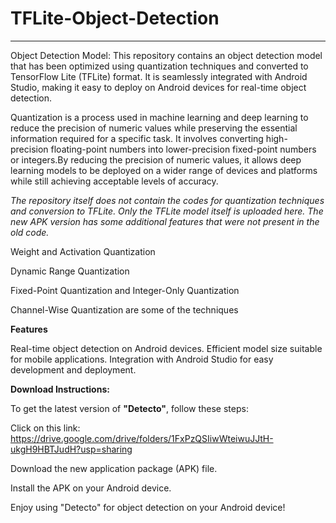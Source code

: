 # TFLite-Object-Detection
---------------------------------------

Object Detection Model: This repository contains an object detection model that has been optimized using quantization techniques and converted to TensorFlow Lite (TFLite) format. It is seamlessly integrated with Android Studio, making it easy to deploy on Android devices for real-time object detection.

Quantization is a process used in machine learning and deep learning to reduce the precision of numeric values while preserving the essential information required for a specific task. It involves converting high-precision floating-point numbers into lower-precision fixed-point numbers or integers.By reducing the precision of numeric values, it allows deep learning models to be deployed on a wider range of devices and platforms while still achieving acceptable levels of accuracy.

*The repository itself does not contain the codes for quantization techniques and conversion to TFLite. Only the TFLite model itself is uploaded here.*
*The new APK version has some additional features that were not present in the old code.*

Weight and Activation Quantization

Dynamic Range Quantization

Fixed-Point Quantization and Integer-Only Quantization

Channel-Wise Quantization  are some of the techniques 

**Features**

Real-time object detection on Android devices.
Efficient model size suitable for mobile applications.
Integration with Android Studio for easy development and deployment.

**Download Instructions:**

To get the latest version of **"Detecto"**, follow these steps:

Click on this link: https://drive.google.com/drive/folders/1FxPzQSIiwWteiwuJJtH-ukgH9HBTJudH?usp=sharing

Download the new application package (APK) file.

Install the APK on your Android device.

Enjoy using "Detecto" for object detection on your Android device!
